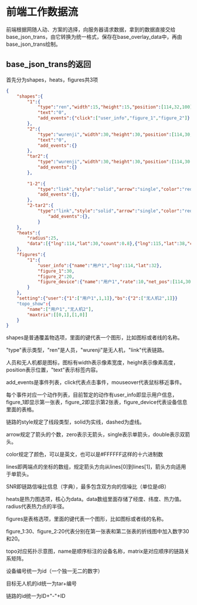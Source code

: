 # 前端工作数据流

前端根据网随人动、方案的选择，向服务器请求数据，拿到的数据直接交给base_json_trans，由它转换为统一格式，保存在base_overlay_data中，再由base_json_trans绘制。

## base_json_trans的返回

首先分为shapes，heats，figures共3项

```json
{
	"shapes":{
        "1":{
            "type":"ren","width":15,"height":15,"position":[114,32,100],
            "text":"0",
            "add_events":{"click":["user_info","figure_1","figure_2"]}
        },
        "2":{
            "type":"wurenji","width":30,"height":30,"position":[114,30,100],
            "text":"0",
            "add_events":{}
        },
        "tar2":{
            "type":"wurenji","width":30,"height":30,"position":[114,30.5,100],
            "add_events":{}
        },
        
        "1-2":{
        	"type":"link","style":"solid","arrow":"single","color":"red","line":[[114,32,100],[114,30,100]],"SNR":{"1-2":{"SNR":20,"name":"用户1-无人机2"}},
            "add_events":{},
    	},
        "2-tar2":{
            "type":"link","style":"solid","arrow":"single","color":"red","line":[[114,30,100],[114,30.5,100]],
                "add_events":{},
            }
    },
    "heats":{
        "radius":25,
        "data":[{"lng":114,"lat":30,"count":0.8},{"lng":115,"lat":38,"count":0.7}]
    },
	"figures":{
        "1":{
            "user_info":{"name":"用户1","lng":114,"lat":32},
            "figure_1":30,
            "figure_2":20,
            "figure_device":{"name":"用户1","rate":10,"net_pos":[114,30],"GPS_pos":[115,30],"pos_auc":5}
        }
    },
    "setting":{"user":{"1":["用户1",1,1]},"bs":{"2":["无人机2",1]}}
    "topo_show":{
       	"name":["用户1","无人机2"],
        "maxtrix":[[0,1],[1,0]]
    }
}
```

shapes是普通覆盖物选项，里面的键代表一个图形，比如图标或者线的名称。

"type"表示类型，"ren"是人员，"wurenji"是无人机，"link"代表链路。

人员和无人机都是图标，图标有width表示像素宽度，height表示像素高度，position表示位置，"text"表示标签内容。

add_events是事件列表，click代表点击事件，mouseover代表鼠标移近事件。

每个事件对应一个动作列表，目前暂定的动作有user_info即显示用户信息，figure_1即显示第一张表，figure_2即显示第2张表，figure_device代表设备信息里面的表格。



链路的style规定了线段类型，solid为实线，dashed为虚线。

arrow规定了箭头的个数，zero表示无箭头，single表示单箭头，double表示双箭头。

color规定了颜色，可以是英文，也可以是#FFFFFF这样的十六进制数

lines即两端点的坐标的数组，规定箭头方向从lines[0]到lines[1]，箭头方向适用于单箭头。

SNR即链路信噪比信息（字典），最多包含双方向的信噪比（单位是dB）



heats是热力图选项，核心为data。data数组里面存储了经度、纬度、热力值。radius代表热力点的半径。



figures是表格选项，里面的键代表一个图形，比如图标或者线的名称。

figure_1:30、figure_2:20代表分别在第一张表和第二张表的折线图中加入数字30和20。



topo对应拓扑示意图，name是顺序标注的设备名称，matrix是对应顺序的链路关系矩阵。



设备编号统一为id（一个独一无二的数字）

目标无人机的id统一为tar+编号

链路的id统一为ID+"-"+ID

